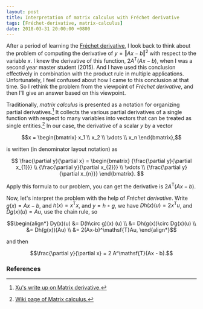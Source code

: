 ```yaml
---
layout: post
title: Interpretation of matrix calculus with Fréchet derivative
tags: [Fréchet-derivative, matrix-calculus]
date: 2018-03-31 20:00:00 +0800
---
```


After a period of learning the [Fréchet derivative](https://en.wikipedia.org/wiki/Fréchet_derivative), I look back to think about the problem of computing the derivative of $y = \Vert A x - b \Vert^2$ with respect to the variable $x$. I knew the derivative of this function, $2A^\mathsf{T}(Ax - b)$, when I was a second year master student (2015). And I have used this conclusion effectively in combination with the product rule in multiple applications. Unfortunately, I feel confused about how I came to this conclusion at that time. So I rethink the problem from the viewpoint of *Fréchet derivative*, and then I'll give an answer based on this viewpoint.

Traditionally, *matrix calculus* is presented as a notation for organizing partial derivatives.[^1] It collects the various partial derivatives of a single function with respect to many variables into vectors that can be treated as single entities.[^2] In our case, the derivative of a scalar $y$ by a vector

$$x = \begin{bmatrix} x_1 \\ x_2 \\ \vdots \\ x_n \end{bmatrix},$$

is written (in denominator layout notation) as

$$
\frac{\partial y}{\partial x} =
    \begin{bmatrix}
        {\frac{\partial y}{\partial x_{1}}} \\
        {\frac{\partial y}{\partial x_{2}}} \\
        \vdots \\
        {\frac{\partial y}{\partial x_{n}}}
    \end{bmatrix}.
$$

Apply this formula to our problem, you can get the derivative is $2A^\mathsf{T}(Ax - b)$.

Now, let's interpret the problem with the help of *Fréchet derivative*. Write $g(x) = A x - b$, and $h(x) = x^\mathsf{T}x$, and $y = h \circ g$, we have $Dh(x)(u) = 2x^\mathsf{T}u$, and $Dg(x)(u) = Au$, use the chain rule, so

$$\begin{align*}
    Dy(x)(u) &= D(h\circ g)(x) (u) \\
    &= Dh(g(x))\circ Dg(x)(u) \\
    &= Dh(g(x))(Au) \\
    &= 2(Ax-b)^\mathsf{T}Au,
\end{align*}$$

and then

$$\frac{\partial y}{\partial x} = 2 A^\mathsf{T}(Ax - b).$$

### References

  [^1]: [Xu's write up on Matrix derivative.](http://www.cs.cmu.edu/~minx/matrixcal.pdf)
  [^2]: [Wiki page of Matrix calculus.](https://en.wikipedia.org/wiki/Matrix_calculus)
